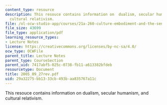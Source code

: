 ```yaml
---
content_type: resource
description: This resouce contains information on  dualism, secular humanism, and
  cultural relativism.
file: /ol-ocw-studio-app/courses/21a-260-culture-embodiment-and-the-senses-fall-2005/29a32275bb1333cb493baa835767a11c_2005_09_27rev.pdf
file_size: 43699
file_type: application/pdf
learning_resource_types:
- Lecture Notes
license: https://creativecommons.org/licenses/by-nc-sa/4.0/
ocw_type: OCWFile
parent_title: Lecture Notes
parent_type: CourseSection
parent_uid: 7417abf5-025c-0738-fb11-a613382bfdeb
resourcetype: Document
title: 2005_09_27rev.pdf
uid: 29a32275-bb13-33cb-493b-aa835767a11c
---
```

This resouce contains information on  dualism, secular humanism, and cultural relativism.